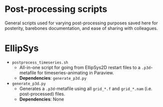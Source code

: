 # Post-processing scripts
General scripts used for varying post-processing purposes saved here for posterity, barebones documentation, and ease of sharing with colleagues.

# EllipSys
- `postprocess_timeseries.sh`
  - All-in-one script for going from EllipSys2D restart files to a `.p3d`-metafile for timeseries-animating in Paraview.
  - **Dependencies**: `generate_p3d.py`
- `generate_p3d.py`
  - Generates a `.p3d`-metafile using all `grid_*.f` and `grid_*.nam` (i.e. post-processed) files.
  - **Dependencies**: None

